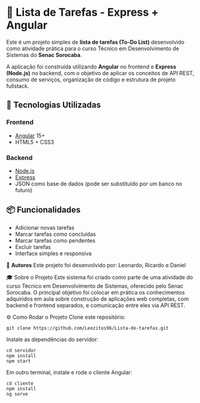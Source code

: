 # 📝 Lista de Tarefas - Express + Angular

Este é um projeto simples de **lista de tarefas (To-Do List)** desenvolvido como atividade prática para o curso Técnico em Desenvolvimento de Sistemas do **Senac Sorocaba**.

A aplicação foi construída utilizando **Angular** no frontend e **Express (Node.js)** no backend, com o objetivo de aplicar os conceitos de API REST, consumo de serviços, organização de código e estrutura de projeto fullstack.

## 🚀 Tecnologias Utilizadas

### Frontend
- [Angular](https://angular.io/) 15+
- HTML5 + CSS3

### Backend
- [Node.js](https://nodejs.org/)
- [Express](https://expressjs.com/)
- JSON como base de dados (pode ser substituído por um banco no futuro)

## 📦 Funcionalidades

- Adicionar novas tarefas
- Marcar tarefas como concluídas
- Marcar tarefas como pendentes
- Excluir tarefas
- Interface simples e responsiva

👥 **Autores**
Este projeto foi desenvolvido por:
Leonardo,
Ricardo e
Daniel

🎓 Sobre o Projeto
Este sistema foi criado como parte de uma atividade do curso Técnico em Desenvolvimento de Sistemas, oferecido pelo Senac Sorocaba. O principal objetivo foi colocar em prática os conhecimentos adquiridos em aula sobre construção de aplicações web completas, com backend e frontend separados, e comunicação entre eles via API REST.

⚙️ Como Rodar o Projeto
Clone este repositório:

```
git clone https://github.com/Leozitos96/Lista-de-tarefas.git

```

Instale as dependências do servidor:
```
cd servidor
npm install
npm start
```
Em outro terminal, instale e rode o cliente Angular:

```
cd cliente
npm install
ng serve
```
